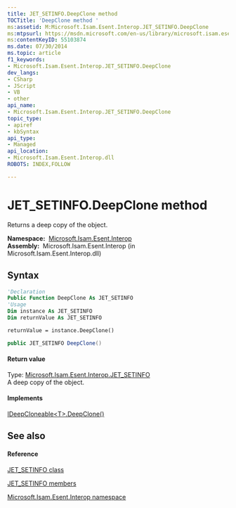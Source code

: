 ```yaml
---
title: JET_SETINFO.DeepClone method 
TOCTitle: 'DeepClone method '
ms:assetid: M:Microsoft.Isam.Esent.Interop.JET_SETINFO.DeepClone
ms:mtpsurl: https://msdn.microsoft.com/en-us/library/microsoft.isam.esent.interop.jet_setinfo.deepclone(v=EXCHG.10)
ms:contentKeyID: 55103874
ms.date: 07/30/2014
ms.topic: article
f1_keywords:
- Microsoft.Isam.Esent.Interop.JET_SETINFO.DeepClone
dev_langs:
- CSharp
- JScript
- VB
- other
api_name: 
- Microsoft.Isam.Esent.Interop.JET_SETINFO.DeepClone
topic_type: 
- apiref
- kbSyntax
api_type: 
- Managed
api_location: 
- Microsoft.Isam.Esent.Interop.dll
ROBOTS: INDEX,FOLLOW

---
```


# JET_SETINFO.DeepClone method

Returns a deep copy of the object.

**Namespace:**  [Microsoft.Isam.Esent.Interop](hh596136\(v=exchg.10\).md)  
**Assembly:**  Microsoft.Isam.Esent.Interop (in Microsoft.Isam.Esent.Interop.dll)

## Syntax

``` vb
'Declaration
Public Function DeepClone As JET_SETINFO
'Usage
Dim instance As JET_SETINFO
Dim returnValue As JET_SETINFO

returnValue = instance.DeepClone()
```

``` csharp
public JET_SETINFO DeepClone()
```

#### Return value

Type: [Microsoft.Isam.Esent.Interop.JET_SETINFO](dn351059\(v=exchg.10\).md)  
A deep copy of the object.  

#### Implements

[IDeepCloneable\<T\>.DeepClone()](hh578936\(v=exchg.10\).md)  

## See also

#### Reference

[JET_SETINFO class](dn351059\(v=exchg.10\).md)

[JET_SETINFO members](dn351029\(v=exchg.10\).md)

[Microsoft.Isam.Esent.Interop namespace](hh596136\(v=exchg.10\).md)

